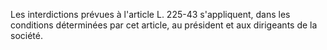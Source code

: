   
Les interdictions prévues à l'article L. 225-43 s'appliquent, dans les conditions déterminées par cet article, au président et aux dirigeants de la société.  

  

